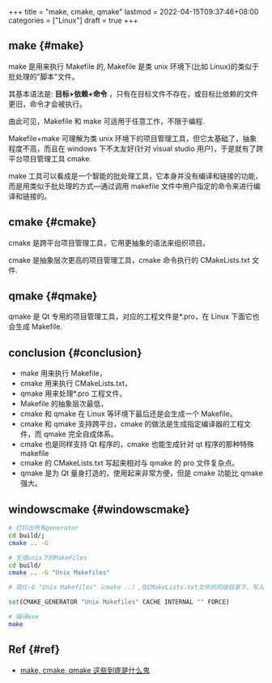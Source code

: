 +++
title = "make, cmake, qmake"
lastmod = 2022-04-15T09:37:46+08:00
categories = ["Linux"]
draft = true
+++

## make {#make}

make 是用来执行 Makefile 的, Makefile 是类 unix 环境下(比如 Linux)的类似于批处理的"脚本"文件。

其基本语法是:  **目标+依赖+命令** ，只有在目标文件不存在，或目标比依赖的文件更旧，命令才会被执行。

由此可见，Makefile 和 make 可适用于任意工作，不限于编程.

Makefile+make 可理解为类 unix 环境下的项目管理工具，但它太基础了，抽象程度不高，而且在 windows 下不太友好(针对 visual studio 用户)，于是就有了跨平台项目管理工具 cmake.

make 工具可以看成是一个智能的批处理工具，它本身并没有编译和链接的功能，而是用类似于批处理的方式—通过调用 makefile 文件中用户指定的命令来进行编译和链接的。


## cmake {#cmake}

cmake 是跨平台项目管理工具，它用更抽象的语法来组织项目。

cmake 是抽象层次更高的项目管理工具，cmake 命令执行的 CMakeLists.txt 文件.


## qmake {#qmake}

qmake 是 Qt 专用的项目管理工具，对应的工程文件是\*.pro，在 Linux 下面它也会生成 Makefile.


## conclusion {#conclusion}

-   make 用来执行 Makefile，
-   cmake 用来执行 CMakeLists.txt，
-   qmake 用来处理\*.pro 工程文件。
-   Makefile 的抽象层次最低，
-   cmake 和 qmake 在 Linux 等环境下最后还是会生成一个 Makefile。
-   cmake 和 qmake 支持跨平台，cmake 的做法是生成指定编译器的工程文件，而 qmake 完全自成体系。
-   cmake 也是同样支持 Qt 程序的，cmake 也能生成针对 qt 程序的那种特殊 makefile
-   cmake 的 CMakeLists.txt 写起来相对与 qmake 的 pro 文件复杂点。
-   qmake 是为 Qt 量身打造的，使用起来非常方便，但是 cmake 功能比 qmake 强大。


## windowscmake {#windowscmake}

```bash
# 打印出所有generator
cd build/;
cmake .. -G

# 生成unix下的MakeFiles
cd build/
cmake .. -G "Unix Makefiles"

# 简化-G "Unix Makefiles"（cmake ..）,在CMakeLists.txt文件的同级目录下，写入PreLoad.cmake文件内容。

set(CMAKE_GENERATOR "Unix Makefiles" CACHE INTERNAL "" FORCE)

# 编译exe
make
```


## Ref {#ref}

-   [make, cmake, qmake 这些到底是什么鬼](https://developer.aliyun.com/article/664947)